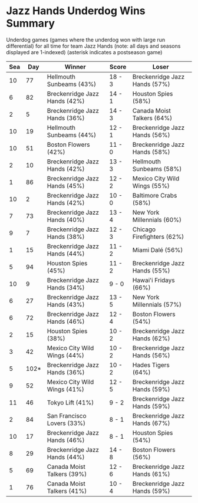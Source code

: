# Jazz Hands Underdog Wins Summary



Underdog games (games where the underdog won with large run differential) for all time for team Jazz Hands (note: all days and seasons displayed are 1-indexed) (asterisk indicates a postseason game)


| Sea | Day | Winner | Score | Loser | 
| ------ |------ |------ |------ |------ |
| 10 | 77 | Hellmouth Sunbeams (43%) | 18 - 3 | Breckenridge Jazz Hands (57%) | 
| 6 | 82 | Breckenridge Jazz Hands (42%) | 14 - 1 | Houston Spies (58%) | 
| 2 | 5 | Breckenridge Jazz Hands (36%) | 14 - 3 | Canada Moist Talkers (64%) | 
| 10 | 19 | Hellmouth Sunbeams (44%) | 12 - 1 | Breckenridge Jazz Hands (56%) | 
| 10 | 51 | Boston Flowers (42%) | 11 - 0 | Breckenridge Jazz Hands (58%) | 
| 2 | 10 | Breckenridge Jazz Hands (42%) | 13 - 3 | Hellmouth Sunbeams (58%) | 
| 1 | 86 | Breckenridge Jazz Hands (45%) | 12 - 2 | Mexico City Wild Wings (55%) | 
| 10 | 2 | Breckenridge Jazz Hands (42%) | 10 - 0 | Baltimore Crabs (58%) | 
| 7 | 73 | Breckenridge Jazz Hands (40%) | 13 - 4 | New York Millennials (60%) | 
| 9 | 7 | Breckenridge Jazz Hands (38%) | 12 - 3 | Chicago Firefighters (62%) | 
| 1 | 15 | Breckenridge Jazz Hands (44%) | 11 - 2 | Miami Dalé (56%) | 
| 5 | 94 | Houston Spies (45%) | 11 - 2 | Breckenridge Jazz Hands (55%) | 
| 10 | 9 | Breckenridge Jazz Hands (34%) | 9 - 0 | Hawai'i Fridays (66%) | 
| 6 | 27 | Breckenridge Jazz Hands (43%) | 13 - 5 | New York Millennials (57%) | 
| 6 | 72 | Breckenridge Jazz Hands (46%) | 12 - 4 | Boston Flowers (54%) | 
| 2 | 15 | Houston Spies (38%) | 10 - 2 | Breckenridge Jazz Hands (62%) | 
| 3 | 42 | Mexico City Wild Wings (44%) | 10 - 2 | Breckenridge Jazz Hands (56%) | 
| 5 | 102* | Breckenridge Jazz Hands (36%) | 10 - 2 | Hades Tigers (64%) | 
| 9 | 52 | Mexico City Wild Wings (41%) | 12 - 5 | Breckenridge Jazz Hands (59%) | 
| 11 | 46 | Tokyo Lift (41%) | 9 - 2 | Breckenridge Jazz Hands (59%) | 
| 2 | 84 | San Francisco Lovers (33%) | 8 - 1 | Breckenridge Jazz Hands (67%) | 
| 10 | 17 | Breckenridge Jazz Hands (46%) | 8 - 1 | Houston Spies (54%) | 
| 8 | 29 | Breckenridge Jazz Hands (44%) | 14 - 8 | Boston Flowers (56%) | 
| 5 | 69 | Canada Moist Talkers (39%) | 12 - 6 | Breckenridge Jazz Hands (61%) | 
| 1 | 76 | Canada Moist Talkers (41%) | 10 - 4 | Breckenridge Jazz Hands (59%) | 


